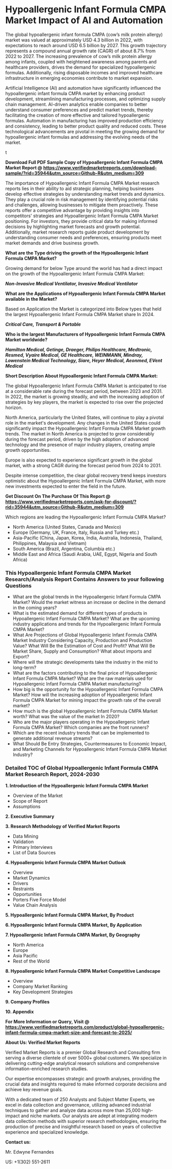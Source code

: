 <meta name="title" content="Global Hypoallergenic Infant Formula CMPA Market Impact of AI and Automation"><meta name="description" content="The global hypoallergenic infant formula CMPA (cow’s milk protein allergy) market was valued at approximately USD 4.3 billion in 2022, with expectations to reach aroun"><meta name="title" content="Hypoallergenic Infant Formula CMPA Market Size, Share, Scope, Trends, Growth, Opportunities, Analysis, Forecast"><h1>Hypoallergenic Infant Formula CMPA Market Impact of AI and Automation</h1><p>The global hypoallergenic infant formula CMPA (cow’s milk protein allergy) market was valued at approximately USD 4.3 billion in 2022, with expectations to reach around USD 6.5 billion by 2027. This growth trajectory represents a compound annual growth rate (CAGR) of about 8.7% from 2022 to 2027. The increasing prevalence of cow’s milk protein allergy among infants, coupled with heightened awareness among parents and healthcare providers, drives the demand for specialized hypoallergenic formulas. Additionally, rising disposable incomes and improved healthcare infrastructure in emerging economies contribute to market expansion.</p><p>Artificial Intelligence (AI) and automation have significantly influenced the hypoallergenic infant formula CMPA market by enhancing product development, streamlining manufacturing processes, and optimizing supply chain management. AI-driven analytics enable companies to better understand consumer preferences and predict market trends, thereby facilitating the creation of more effective and tailored hypoallergenic formulas. Automation in manufacturing has improved production efficiency and consistency, leading to better product quality and reduced costs. These technological advancements are pivotal in meeting the growing demand for hypoallergenic infant formulas and addressing the evolving needs of the market.</p>t</p><p id="" class=""><strong>Download Full PDF Sample Copy of Hypoallergenic Infant Formula CMPA Market Report @ <a href="https://www.verifiedmarketreports.com/download-sample/?rid=35944&utm_source=Github-R&utm_medium=309" target="_blank">https://www.verifiedmarketreports.com/download-sample/?rid=35944&utm_source=Github-R&utm_medium=309</a></strong></p><p>The importance of&nbsp;Hypoallergenic Infant Formula CMPA Market research reports lies in their ability to aid strategic planning, helping businesses develop effective strategies by understanding market trends and dynamics. They play a crucial role in risk management by identifying potential risks and challenges, allowing businesses to mitigate them proactively. These reports offer a competitive advantage by providing insights into competitors' strategies and Hypoallergenic Infant Formula CMPA Market positioning. For investors, they provide critical data for making informed decisions by highlighting market forecasts and growth potential. Additionally, market research reports guide product development by understanding consumer needs and preferences, ensuring products meet market demands and drive business growth.</p><p><strong>What are the&nbsp;Type driving the growth of the Hypoallergenic Infant Formula CMPA Market?</strong></p><p id="" class="">Growing demand for below Type around the world has had a direct impact on the growth of the Hypoallergenic Infant Formula CMPA Market:</p><em><strong>Non-Invasive Medical Ventilator, Invasive Medical Ventilator</strong></em></p><strong>What are the&nbsp;Applications&nbsp;of Hypoallergenic Infant Formula CMPA Market available in the Market?</strong></p><p id="" class="">Based on Application the Market is categorized into Below types that held the largest Hypoallergenic Infant Formula CMPA Market share In 2024.</p><em><strong>Critical Care, Transport & Portable</strong></em></p><strong>Who is the largest Manufacturers of Hypoallergenic Infant Formula CMPA Market worldwide?</strong></p><p><em><strong>Hamilton Medical, Getinge, Draeger, Philips Healthcare, Medtronic, Resmed, Vyaire Medical, GE Healthcare, WEINMANN, Mindray, Lowenstein Medical Technology, Siare, Heyer Medical, Aeonmed, EVent Medical</strong></em></p><p id="" class=""><strong>Short Description About Hypoallergenic Infant Formula CMPA Market:</strong></p><p>The global Hypoallergenic Infant Formula CMPA Market is anticipated to rise at a considerable rate during the forecast period, between 2023 and 2031. In 2022, the market is growing steadily, and with the increasing adoption of strategies by key players, the market is expected to rise over the projected horizon.</p><p>North America, particularly the United States, will continue to play a pivotal role in the market's development. Any changes in the United States could significantly impact the Hypoallergenic Infant Formula CMPA Market growth trends. The market in North America is projected to grow considerably during the forecast period, driven by the high adoption of advanced technology and the presence of major industry players, creating ample growth opportunities.</p><p>Europe is also expected to experience significant growth in the global market, with a strong CAGR during the forecast period from 2024 to 2031.</p><p>Despite intense competition, the clear global recovery trend keeps investors optimistic about the Hypoallergenic Infant Formula CMPA Market, with more new investments expected to enter the field in the future.</p><p id="" class=""><strong>Get Discount On The Purchase Of This Report @ <a href="https://www.verifiedmarketreports.com/ask-for-discount/?rid=35944&utm_source=Github-R&utm_medium=309" target="_blank">https://www.verifiedmarketreports.com/ask-for-discount/?rid=35944&utm_source=Github-R&utm_medium=309</a></strong></p>Which regions are leading the Hypoallergenic Infant Formula CMPA Market?</p><ul><li>North America (United States, Canada and Mexico)</li><li>Europe (Germany, UK, France, Italy, Russia and Turkey etc.)</li><li>Asia-Pacific (China, Japan, Korea, India, Australia, Indonesia, Thailand, Philippines, Malaysia and Vietnam)</li><li>South America (Brazil, Argentina, Columbia etc.)</li><li>Middle East and Africa (Saudi Arabia, UAE, Egypt, Nigeria and South Africa)</li></ul><h3 id="" class="">This Hypoallergenic Infant Formula CMPA Market Research/Analysis Report Contains Answers to your following Questions</h3><ul><li>What are the global trends in the Hypoallergenic Infant Formula CMPA Market? Would the market witness an increase or decline in the demand in the coming years?</li><li>What is the estimated demand for different types of products in Hypoallergenic Infant Formula CMPA Market? What are the upcoming industry applications and trends for the Hypoallergenic Infant Formula CMPA Market?</li><li>What Are Projections of Global Hypoallergenic Infant Formula CMPA Market Industry Considering Capacity, Production and Production Value? What Will Be the Estimation of Cost and Profit? What Will Be Market Share, Supply and Consumption? What about imports and Export?</li><li>Where will the strategic developments take the industry in the mid to long-term?</li><li>What are the factors contributing to the final price of Hypoallergenic Infant Formula CMPA Market? What are the raw materials used for Hypoallergenic Infant Formula CMPA Market manufacturing?</li><li>How big is the opportunity for the Hypoallergenic Infant Formula CMPA Market? How will the increasing adoption of Hypoallergenic Infant Formula CMPA Market for mining impact the growth rate of the overall market?</li><li>How much is the global Hypoallergenic Infant Formula CMPA Market worth? What was the value of the market In 2020?</li><li>Who are the major players operating in the Hypoallergenic Infant Formula CMPA Market? Which companies are the front runners?</li><li>Which are the recent industry trends that can be implemented to generate additional revenue streams?</li><li>What Should Be Entry Strategies, Countermeasures to Economic Impact, and Marketing Channels for Hypoallergenic Infant Formula CMPA Market Industry?</li></ul><h3 id="" class="">Detailed TOC of Global Hypoallergenic Infant Formula CMPA Market Research Report, 2024-2030</h3><p id="" class=""><strong>1. Introduction of the Hypoallergenic Infant Formula CMPA Market</strong></p><ul><li>Overview of the Market</li><li>Scope of Report</li><li>Assumptions</li></ul><p id="" class=""><strong>2. Executive Summary</strong></p><p id="" class=""><strong>3. Research Methodology of Verified Market Reports</strong></p><ul><li>Data Mining</li><li>Validation</li><li>Primary Interviews</li><li>List of Data Sources</li></ul><p id="" class=""><strong>4. Hypoallergenic Infant Formula CMPA Market Outlook</strong></p><ul><li>Overview</li><li>Market Dynamics</li><li>Drivers</li><li>Restraints</li><li>Opportunities</li><li>Porters Five Force Model</li><li>Value Chain Analysis</li></ul><p id="" class=""><strong>5. Hypoallergenic Infant Formula CMPA Market, By Product</strong></p><p id="" class=""><strong>6. Hypoallergenic Infant Formula CMPA Market, By Application</strong></p><p id="" class=""><strong>7. Hypoallergenic Infant Formula CMPA Market, By Geography</strong></p><ul><li>North America</li><li>Europe</li><li>Asia Pacific</li><li>Rest of the World</li></ul><p id="" class=""><strong>8. Hypoallergenic Infant Formula CMPA Market Competitive Landscape</strong></p><ul><li>Overview</li><li>Company Market Ranking</li><li>Key Development Strategies</li></ul><p id="" class=""><strong>9. Company Profiles</strong></p><p id="" class=""><strong>10. Appendix</strong></p><p id="" class=""><strong>For More Information or Query, Visit @ <a href="https://www.verifiedmarketreports.com/product/global-hypoallergenic-infant-formula-cmpa-market-size-and-forecast-to-2025/" target="_blank">https://www.verifiedmarketreports.com/product/global-hypoallergenic-infant-formula-cmpa-market-size-and-forecast-to-2025/</a></strong></p><p id="" class=""><strong>About Us: Verified Market Reports</strong></p><p id="" class="">Verified Market Reports is a premier Global Research and Consulting firm serving a diverse clientele of over 5000+ global customers. We specialize in delivering cutting-edge analytical research solutions and comprehensive information-enriched research studies.</p><p id="" class="">Our expertise encompasses strategic and growth analyses, providing the crucial data and insights required to make informed corporate decisions and achieve key revenue goals.</p><p id="" class="">With a dedicated team of 250 Analysts and Subject Matter Experts, we excel in data collection and governance, utilizing advanced industrial techniques to gather and analyze data across more than 25,000 high-impact and niche markets. Our analysts are adept at integrating modern data collection methods with superior research methodologies, ensuring the production of precise and insightful research based on years of collective experience and specialized knowledge.</p><p id="" class=""><strong>Contact us:</strong></p><p id="" class="">Mr. Edwyne Fernandes</p><p id="" class="">US: +1(302) 551-2611</p>